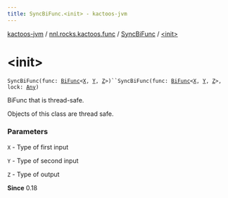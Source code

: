 ```yaml
---
title: SyncBiFunc.<init> - kactoos-jvm
---
```


[kactoos-jvm](../../index.html) / [nnl.rocks.kactoos.func](../index.html) / [SyncBiFunc](index.html) / [&lt;init&gt;](./-init-.html)

# &lt;init&gt;

`SyncBiFunc(func: `[`BiFunc`](../../nnl.rocks.kactoos/-bi-func/index.html)`<`[`X`](index.html#X)`, `[`Y`](index.html#Y)`, `[`Z`](index.html#Z)`>)``SyncBiFunc(func: `[`BiFunc`](../../nnl.rocks.kactoos/-bi-func/index.html)`<`[`X`](index.html#X)`, `[`Y`](index.html#Y)`, `[`Z`](index.html#Z)`>, lock: `[`Any`](https://kotlinlang.org/api/latest/jvm/stdlib/kotlin/-any/index.html)`)`

BiFunc that is thread-safe.

Objects of this class are thread safe.

### Parameters

`X` - Type of first input

`Y` - Type of second input

`Z` - Type of output

**Since**
0.18

